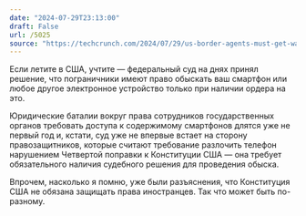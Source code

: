 ```yaml
---
date: "2024-07-29T23:13:00"
draft: False
url: /5025
source: "https://techcrunch.com/2024/07/29/us-border-agents-must-get-warrant-before-cell-phone-searches-federal-court-rules/"
---
```


Если летите в США, учтите — федеральный суд на днях принял решение, что пограничники имеют право обыскать ваш смартфон или любое другое электронное устройство только при наличии ордера на это.

Юридические баталии вокруг права сотрудников государственных органов требовать доступа к содержимому смартфонов длятся уже не первый год и, кстати, суд уже не впервые встает на сторону правозащитников, которые считают требование разлочить телефон нарушением Четвертой поправки к Конституции США — она требует обязательного наличия судебного решения для проведения обыска.

Впрочем, насколько я помню, уже были разъяснения, что Конституция США не обязана защищать права иностранцев. Так что может быть по-разному.
